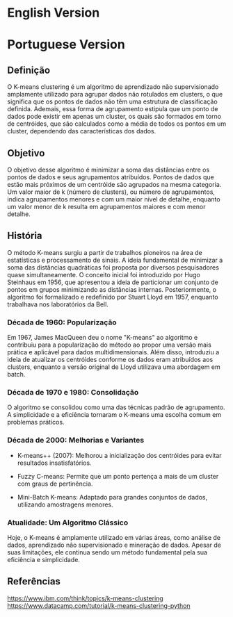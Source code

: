 # English Version


# Portuguese Version

## Definição
O K-means clustering é um algoritmo de aprendizado não supervisionado amplamente utilizado para agrupar dados não rotulados em clusters, o que significa que os pontos de dados não têm uma estrutura de classificação definida. Ademais, essa forma de agrupamento estipula que um ponto de dados pode existir em apenas um cluster, os quais são formados em torno de centróides, que são calculados como a média de todos os pontos em um cluster, dependendo das características dos dados.

## Objetivo
O objetivo desse algoritmo é minimizar a soma das distâncias entre os pontos de dados e seus agrupamentos atribuídos. Pontos de dados que estão mais próximos de um centróide são agrupados na mesma categoria. Um valor maior de k (número de clusters), ou número de agrupamentos, indica agrupamentos menores e com um maior nível de detalhe, enquanto um valor menor de k resulta em agrupamentos maiores e com menor detalhe.

## História
O método K-means surgiu a partir de trabalhos pioneiros na área de estatísticas e processamento de sinais. A ideia fundamental de minimizar a soma das distâncias quadráticas foi proposta por diversos pesquisadores quase simultaneamente.
O conceito inicial foi introduzido por Hugo Steinhaus em 1956, que apresentou a ideia de particionar um conjunto de pontos em grupos minimizando as distâncias internas. Posteriormente, o algoritmo foi formalizado e redefinido por Stuart Lloyd em 1957, enquanto trabalhava nos laboratórios da Bell.

### Década de 1960: Popularização
Em 1967, James MacQueen deu o nome "K-means" ao algoritmo e contribuiu para a popularização do método ao propor uma versão mais prática e aplicável para dados multidimensionais. Além disso, introduziu a ideia de atualizar os centróides conforme os dados eram atribuídos aos clusters, enquanto a versão original de Lloyd utilizava uma abordagem em batch.

### Década de 1970 e 1980: Consolidação
O algoritmo se consolidou como uma das técnicas padrão de agrupamento. A simplicidade e a eficiência tornaram o K-means uma escolha comum em problemas práticos.

### Década de 2000: Melhorias e Variantes
* K-means++ (2007): Melhorou a inicialização dos centróides para evitar resultados insatisfatórios.

* Fuzzy C-means: Permite que um ponto pertença a mais de um cluster com graus de pertinência.

* Mini-Batch K-means: Adaptado para grandes conjuntos de dados, utilizando amostragens menores.

### Atualidade: Um Algoritmo Clássico
Hoje, o K-means é amplamente utilizado em várias áreas, como análise de dados, aprendizado não supervisionado e mineração de dados. Apesar de suas limitações, ele continua sendo um método fundamental pela sua eficiência e simplicidade.

## Referências
https://www.ibm.com/think/topics/k-means-clustering
https://www.datacamp.com/tutorial/k-means-clustering-python


